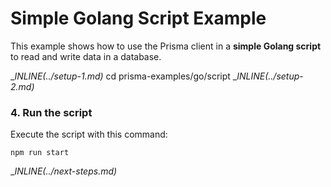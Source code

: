 # Simple Golang Script Example

This example shows how to use the Prisma client in a **simple Golang script** to read and write data in a database.

__INLINE(../_setup-1.md)__
cd prisma-examples/go/script
__INLINE(../_setup-2.md)__

### 4. Run the script

Execute the script with this command: 

```
npm run start
```

__INLINE(../_next-steps.md)__